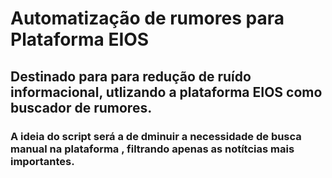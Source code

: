 # Automatização de rumores para Plataforma EIOS
## Destinado para  para redução de ruído informacional, utlizando a plataforma EIOS como buscador de rumores.
### A ideia do script será a de dminuir a necessidade de busca manual na plataforma , filtrando apenas as notítcias mais importantes.


